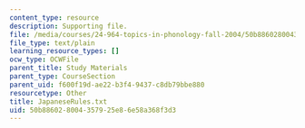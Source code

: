 ```yaml
---
content_type: resource
description: Supporting file.
file: /media/courses/24-964-topics-in-phonology-fall-2004/50b886028004357925e86e58a368f3d3_JapaneseRules.txt
file_type: text/plain
learning_resource_types: []
ocw_type: OCWFile
parent_title: Study Materials
parent_type: CourseSection
parent_uid: f600f19d-ae22-b3f4-9437-c8db79bbe880
resourcetype: Other
title: JapaneseRules.txt
uid: 50b88602-8004-3579-25e8-6e58a368f3d3
---
```

